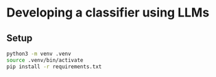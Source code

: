 # Developing a classifier using LLMs

## Setup

```bash
python3 -m venv .venv
source .venv/bin/activate
pip install -r requirements.txt
```